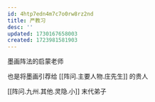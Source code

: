 ```yaml
---
id: 4htp7edn4m7c7o0rw8rz2nd
title: 严教习
desc: ''
updated: 1730167658003
created: 1723981581903
---
```


墨画阵法的启蒙老师

也是将墨画引荐给 [[阵问.主要人物.庄先生]] 的贵人

[[阵问.九州.其他.灵隐.小]] 末代弟子
